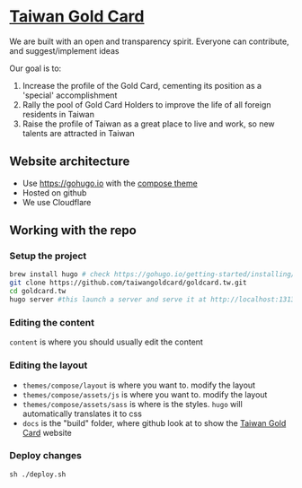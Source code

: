 # [Taiwan Gold Card](https://taiwangoldcard.com/)

We are built with an open and transparency spirit. Everyone can contribute, and suggest/implement ideas 

Our goal is to:
1. Increase the profile of the Gold Card, cementing its position as a 'special' accomplishment
2. Rally the pool of Gold Card Holders to improve the life of all foreign residents in Taiwan
3. Raise the profile of Taiwan as a great place to live and work, so new talents are attracted in Taiwan

## Website architecture

- Use https://gohugo.io with the [compose theme](https://github.com/onweru/compose)
- Hosted on github
- We use Cloudflare

## Working with the repo

### Setup the project
```bash
brew install hugo # check https://gohugo.io/getting-started/installing/ for alternative method 
git clone https://github.com/taiwangoldcard/goldcard.tw.git
cd goldcard.tw
hugo server #this launch a server and serve it at http://localhost:1313/
```

### Editing the content
`content` is where you should usually edit the content

### Editing the layout 
- `themes/compose/layout` is where you want to. modify the layout 
- `themes/compose/assets/js` is where you want to. modify the layout 
- `themes/compose/assets/sass` is where is the styles. `hugo` will automatically translates it to css 
- `docs` is the "build" folder, where github look at to show the [Taiwan Gold Card](https://taiwangoldcard.com/) website

### Deploy changes
`sh ./deploy.sh` 

